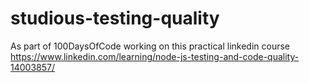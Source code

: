 # studious-testing-quality
As part of 100DaysOfCode working on this practical linkedin course https://www.linkedin.com/learning/node-js-testing-and-code-quality-14003857/
